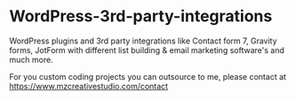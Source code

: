 # WordPress-3rd-party-integrations
WordPress plugins and 3rd party integrations like Contact form 7, Gravity forms, JotForm with different list building & email marketing software's and much more. 

For you custom coding projects you can outsource to me, please contact at https://www.mzcreativestudio.com/contact 
